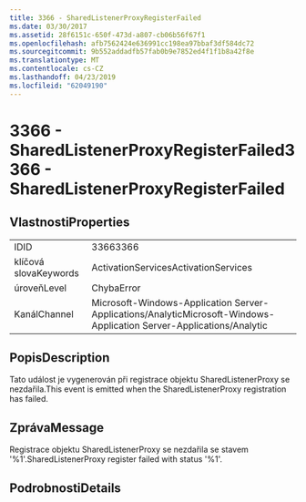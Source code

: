 ```yaml
---
title: 3366 - SharedListenerProxyRegisterFailed
ms.date: 03/30/2017
ms.assetid: 28f6151c-650f-473d-a807-cb06b56f67f1
ms.openlocfilehash: afb7562424e636991cc198ea97bbaf3df584dc72
ms.sourcegitcommit: 9b552addadfb57fab0b9e7852ed4f1f1b8a42f8e
ms.translationtype: MT
ms.contentlocale: cs-CZ
ms.lasthandoff: 04/23/2019
ms.locfileid: "62049190"
---
```

# <a name="3366---sharedlistenerproxyregisterfailed"></a><span data-ttu-id="d5170-102">3366 - SharedListenerProxyRegisterFailed</span><span class="sxs-lookup"><span data-stu-id="d5170-102">3366 - SharedListenerProxyRegisterFailed</span></span>
## <a name="properties"></a><span data-ttu-id="d5170-103">Vlastnosti</span><span class="sxs-lookup"><span data-stu-id="d5170-103">Properties</span></span>  
  
|||  
|-|-|  
|<span data-ttu-id="d5170-104">ID</span><span class="sxs-lookup"><span data-stu-id="d5170-104">ID</span></span>|<span data-ttu-id="d5170-105">3366</span><span class="sxs-lookup"><span data-stu-id="d5170-105">3366</span></span>|  
|<span data-ttu-id="d5170-106">klíčová slova</span><span class="sxs-lookup"><span data-stu-id="d5170-106">Keywords</span></span>|<span data-ttu-id="d5170-107">ActivationServices</span><span class="sxs-lookup"><span data-stu-id="d5170-107">ActivationServices</span></span>|  
|<span data-ttu-id="d5170-108">úroveň</span><span class="sxs-lookup"><span data-stu-id="d5170-108">Level</span></span>|<span data-ttu-id="d5170-109">Chyba</span><span class="sxs-lookup"><span data-stu-id="d5170-109">Error</span></span>|  
|<span data-ttu-id="d5170-110">Kanál</span><span class="sxs-lookup"><span data-stu-id="d5170-110">Channel</span></span>|<span data-ttu-id="d5170-111">Microsoft-Windows-Application Server-Applications/Analytic</span><span class="sxs-lookup"><span data-stu-id="d5170-111">Microsoft-Windows-Application Server-Applications/Analytic</span></span>|  
  
## <a name="description"></a><span data-ttu-id="d5170-112">Popis</span><span class="sxs-lookup"><span data-stu-id="d5170-112">Description</span></span>  
 <span data-ttu-id="d5170-113">Tato událost je vygenerován při registrace objektu SharedListenerProxy se nezdařila.</span><span class="sxs-lookup"><span data-stu-id="d5170-113">This event is emitted when the SharedListenerProxy registration has failed.</span></span>  
  
## <a name="message"></a><span data-ttu-id="d5170-114">Zpráva</span><span class="sxs-lookup"><span data-stu-id="d5170-114">Message</span></span>  
 <span data-ttu-id="d5170-115">Registrace objektu SharedListenerProxy se nezdařila se stavem '%1'.</span><span class="sxs-lookup"><span data-stu-id="d5170-115">SharedListenerProxy register failed with status '%1'.</span></span>  
  
## <a name="details"></a><span data-ttu-id="d5170-116">Podrobnosti</span><span class="sxs-lookup"><span data-stu-id="d5170-116">Details</span></span>
